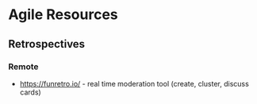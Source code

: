 <!-- TITLE: Agiles -->
<!-- SUBTITLE: A quick summary of Agiles -->

# Agile Resources

## Retrospectives

### Remote

* https://funretro.io/ - real time moderation tool (create, cluster, discuss cards) 